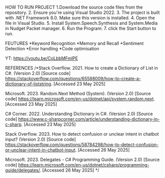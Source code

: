 HOW TO RUN PROJECT
1.Download the source code files from the repository. 
2. Ensure you're using Visual Studio 2022. 
3. The project is built with .NET Framework 8.0. Make sure this version is installed.
4. Open the file in Visual Studio.
5. Install System.Speech.Synthesis and System.Media in Nudget Packet manager.
6. Run the Program:
7. click the Start button to run.

FEUTURES
*Keyword Recognition
*Memory and Recall
*Sentiment Detection
*Error handling
*Code optimisation

YT: https://youtu.be/CoLbbMFmlPE

REFERENCES
/*Stack Overflow. 2021. How to create a Dictionary of List<string> in C#. (Version 2.0) [Source code] https://stackoverflow.com/questions/65588009/how-to-create-a-dictionary-of-liststring. [Accessed 23 May 2025]

Microsoft. 2023. Random.Next Method (System). (Version 2.0) [Source code] https://learn.microsoft.com/en-us/dotnet/api/system.random.next. [Accessed 23 May 2025]

C# Corner. 2022. Understanding Dictionary in C#. (Version 2.0) [Source code] https://www.c-sharpcorner.com/article/understanding-dictionary-in-c-sharp. [Accessed 23 May 2025]

Stack Overflow. 2023. How to detect confusion or unclear intent in chatbot input? (Version 2.0) [Source code] https://stackoverflow.com/questions/58784298/how-to-detect-confusion-or-unclear-intent-in-chatbot-input. [Accessed 26 May 2025]

Microsoft. 2023. Delegates - C# Programming Guide. (Version 2.0) [Source code] https://learn.microsoft.com/en-us/dotnet/csharp/programming-guide/delegates/. [Accessed 26 May 2025]
 */
